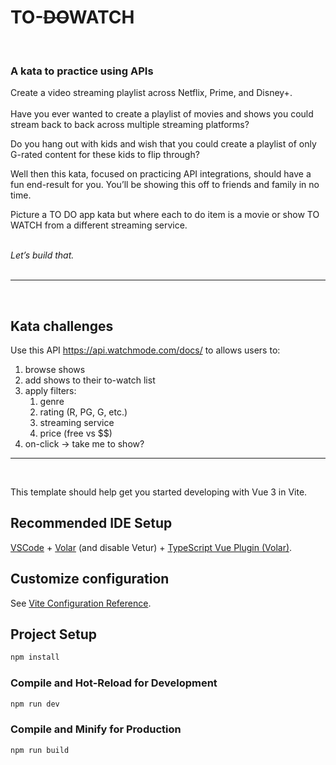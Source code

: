 # TO-~~DO~~WATCH

</br>

### A kata to practice using APIs

Create a video streaming playlist across Netflix, Prime, and Disney+.
</br>
</br>
Have you ever wanted to create a playlist of movies and shows you could stream back to back across multiple streaming platforms?
</br>

Do you hang out with kids and wish that you could create a playlist of only G-rated content for these kids to flip through?
</br>

Well then this kata, focused on practicing API integrations, should have a fun end-result for you. You’ll be showing this off to friends and family in no time.
</br>

Picture a TO DO app kata but where each to do item is a movie or show TO WATCH from a different streaming service.
</br>
</br>

_Let’s build that._
</br>
</br>

---

</br>

## Kata challenges
Use this API https://api.watchmode.com/docs/ to allows users to:
1. browse shows
2. add shows to their to-watch list
3. apply filters:
    1. genre
    2. rating (R, PG, G, etc.)
    3. streaming service
    4. price (free vs $$)
4. on-click -> take me to show?


---

</br>

This template should help get you started developing with Vue 3 in Vite.

## Recommended IDE Setup

[VSCode](https://code.visualstudio.com/) + [Volar](https://marketplace.visualstudio.com/items?itemName=Vue.volar) (and disable Vetur) + [TypeScript Vue Plugin (Volar)](https://marketplace.visualstudio.com/items?itemName=Vue.vscode-typescript-vue-plugin).

## Customize configuration

See [Vite Configuration Reference](https://vitejs.dev/config/).

## Project Setup

```sh
npm install
```

### Compile and Hot-Reload for Development

```sh
npm run dev
```

### Compile and Minify for Production

```sh
npm run build
```
